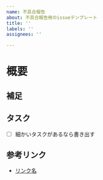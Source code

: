 ```yaml
---
name: 不具合報告
about: 不具合報告用のissueテンプレート
title: ''
labels: ''
assignees: ''

---
```


# 概要


## 補足


## タスク

- [ ] 細かいタスクがあるなら書き出す


## 参考リンク

- [リンク名](url)